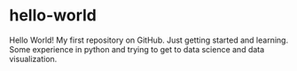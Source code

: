 # hello-world
Hello World! My first repository on GitHub. Just getting started and learning. Some experience in python and trying to get to data science and data visualization. 
